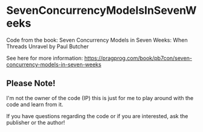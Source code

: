 SevenConcurrencyModelsInSevenWeeks
==================================

Code from the book: Seven Concurrency Models in Seven Weeks: When Threads Unravel by Paul Butcher


See here for more information:
https://pragprog.com/book/pb7con/seven-concurrency-models-in-seven-weeks


Please Note!
------------
I'm not the owner of the code (IP) this is just for me to play around with the code and learn from it.

If you have questions regarding the code or if you are interested, ask the publisher or the author!
